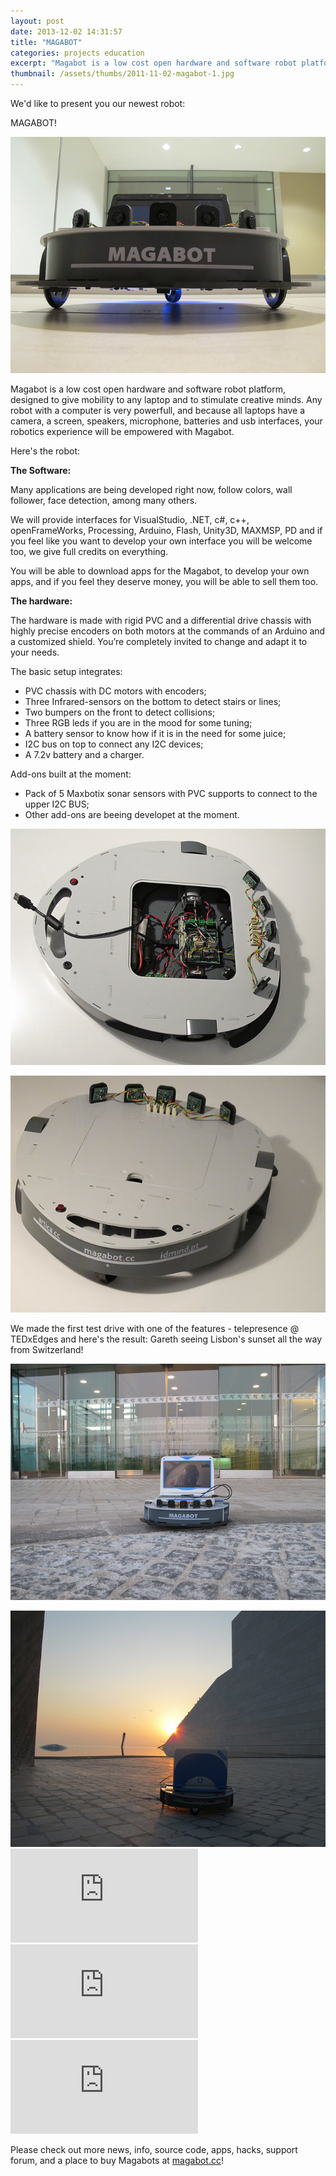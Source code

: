 ```yaml
---
layout: post
date: 2013-12-02 14:31:57
title: "MAGABOT"
categories: projects education
excerpt: "Magabot is a low cost open hardware and software robot platform, designed to give mobility to any laptop and to stimulate creative minds."
thumbnail: /assets/thumbs/2011-11-02-magabot-1.jpg
---
```


We'd like to present you our newest robot:

MAGABOT!

<a href="/assets/images/2011-11-02-magabot-1.jpg"><img class="postimage" src="/assets/images/2011-11-02-magabot-1.jpg"/></a>

Magabot is a low cost open hardware and software robot platform, designed to give mobility to any laptop and to stimulate creative minds. Any robot with a computer is very powerfull, and because all laptops have a camera, a screen, speakers, microphone, batteries and usb interfaces, your robotics experience will be empowered with Magabot.

Here's the robot:

<strong>The Software:</strong>

Many applications are being developed right now, follow colors, wall follower, face detection, among many others.

We will provide interfaces for VisualStudio, .NET, c#, c++, openFrameWorks, Processing, Arduino, Flash, Unity3D, MAXMSP, PD and if you feel like you want to develop your own interface you will be welcome too, we give full credits on everything.

You will be able to download apps for the Magabot, to develop your own apps, and if you feel they deserve money, you will be able to sell them too.

<strong>The hardware:</strong>

The hardware is made with rigid PVC and a differential drive chassis with highly precise encoders on both motors at the commands of an Arduino and a customized shield. You’re completely invited to change and adapt it to your needs.

The basic setup integrates:
- PVC chassis with DC motors with encoders;
- Three Infrared-sensors on the bottom to detect stairs or lines;
- Two bumpers on the front to detect collisions;
- Three RGB leds if you are in the mood for some tuning;
- A battery sensor to know how if it is in the need for some juice;
- I2C bus on top to connect any I2C devices;
- A 7.2v battery and a charger.

Add-ons built at the moment:
- Pack of 5 Maxbotix sonar sensors with PVC supports to connect to the upper I2C BUS;
- Other add-ons are beeing developet at the moment.

<a href="/assets/images/2011-11-02-magabot-2.jpg"><img class="postimage" src="/assets/images/2011-11-02-magabot-2.jpg"/></a>

<a href="/assets/images/2011-11-02-magabot-3.jpg"><img class="postimage" src="/assets/images/2011-11-02-magabot-3.jpg"/></a>

We made the first test drive with one of the features - telepresence @ TEDxEdges and here's the result: Gareth seeing Lisbon's sunset all the way from Switzerland!

<a href="http://www.artica.cc/blog/wp-content/uploads/2011/10/6217304668_3c41a1024d_b.jpg"><img class="postimage" src="/assets/images/2011-11-02-magabot-4.jpg"/>
</a>

<img class="postimage" src="/assets/images/2011-11-02-magabot-5.jpg"/>

<div class="video-container"><iframe src="http://www.youtube.com/embed/-yrxRxP4TFQ" frameborder="0" allowfullscreen></iframe></div>

<div class="video-container"><iframe src="http://www.youtube.com/embed/mQ4QAdpcKaA" frameborder="0" allowfullscreen></iframe></div>

<div class="video-container"><iframe src="http://www.youtube.com/embed/3qHYzx-iFLo" frameborder="0" allowfullscreen></iframe></div>

Please check out more news, info, source code, apps, hacks, support forum, and a place to buy Magabots at <a href="http://magabot.cc">magabot.cc</a>!

&nbsp;

&nbsp;
